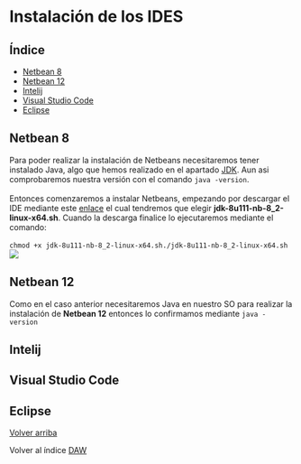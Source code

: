 # Instalación de los IDES <a name="id6"></a>
## Índice
  - [Netbean 8](#id1)
  - [Netbean 12](#id2)
  - [Intelij](#id3)
  - [Visual Studio Code](#id4)
  - [Eclipse](#id5)

## Netbean 8 <a name="id1"></a>
Para poder realizar la instalación de Netbeans necesitaremos tener instalado Java, algo que hemos realizado en el apartado [JDK](https://github.com/vmcabreu/ETSDAW/tree/main/ETS/JDK#id2). Aun asi comprobaremos nuestra versión con el comando `java -version`.<br></br>
Entonces comenzaremos a instalar Netbeans, empezando por descargar el IDE mediante este [enlace](https://www.oracle.com/technetwork/java/javase/downloads/jdk-netbeans-jsp-3413139-esa.html) el cual tendremos que elegir **jdk-8u111-nb-8_2-linux-x64.sh**.
Cuando la descarga finalice lo ejecutaremos mediante el comando:<br></br>
`chmod +x jdk-8u111-nb-8_2-linux-x64.sh./jdk-8u111-nb-8_2-linux-x64.sh`
<img src="Imagenes Maven\Img2.png">

                 
## Netbean 12 <a name="id2"></a>
Como en el caso anterior necesitaremos Java en nuestro SO para realizar la instalación de **Netbean 12** entonces lo confirmamos mediante `java -version`



## Intelij <a name="id3"></a>

## Visual Studio Code <a name="id4"></a>

## Eclipse <a name="id5"></a>


[Volver arriba](#id6)

Volver al índice [DAW](https://github.com/vmcabreu/ETSDAW)

